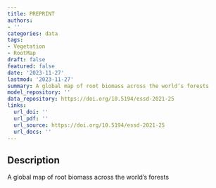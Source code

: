 ```yaml
---
title: PREPRINT
authors:
- ''
categories: data
tags:
- Vegetation
- RootMap
draft: false
featured: false
date: '2023-11-27'
lastmod: '2023-11-27'
summary: A global map of root biomass across the world’s forests
model_repository: ''
data_repository: https://doi.org/10.5194/essd-2021-25
links:
  url_doi: ''
  url_pdf: ''
  url_source: https://doi.org/10.5194/essd-2021-25
  url_docs: ''
---
```


## Description

A global map of root biomass across the world’s forests

